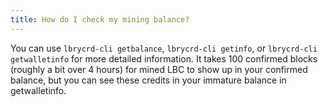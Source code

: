 ```yaml
---
title: How do I check my mining balance?
---
```


You can use `lbrycrd-cli getbalance`, `lbrycrd-cli getinfo`, or `lbrycrd-cli getwalletinfo` for more detailed information. It takes 100 confirmed blocks (roughly a bit over 4 hours) for mined LBC to show up in your confirmed balance, but you can see these credits in your immature balance in getwalletinfo.